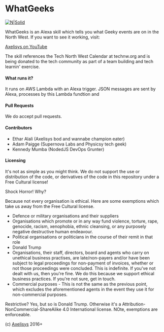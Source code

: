 # WhatGeeks

[![N|Solid](https://s3.amazonaws.com/CAPS-SSE/echo_developer/9f6d6fe4b2d9449189db15dd0ddc3a8f/APP_ICON?versionId=1QmbHNuSy59R3iQR08g5iyxuM_U6kYfF&AWSAccessKeyId=AKIAIPQVCQDA4Q7UBRKQ&Expires=1484341618&Signature=zSYRsfi%2BivSCJTWNtPU0yHLKuXc%3D)](https://nodesource.com/products/nsolid)

WhatGeeks is an Alexa skill which tells you what Geeky events are on in the North West. If you want to see it working, visit:

[Axelisys on YouTube](https://www.youtube.com/watch?v=UQn0aUOU-mY)

The skill references the Tech North West Calendar at technw.org and is being donated to the tech community as part of a team building and tech learnin' exercise. 

#### What runs it? 
It runs on AWS Lambda with an Alexa trigger. JSON messages are sent by Alexa, processes by this Lambda fundtion and 

#### Pull Requests
We do accept pull requests. 

#### Contributors
* Ethar Alali (Axelisys bod and wannabe champion eater)
* Adam Paigge (Supernova Labs and Physicsy tech geek)
* Kennedy Mumba (NodedJS DevOps Grunter)

#### Licensing
It's not as simple as you might think. We do not support the use or distribution of the code, or derivatives of the code in this repository under a Free Cultural license!

Shock Horror! Why? 

Because not every organisation is ethical. Here are some exemptions which take us away from the Free Cultural license.

* Defence or military organisations and their suppliers
* Organisations which promote or in any way fund violence, torture, rape, genocide, racism, xenophobia, ethnic cleansing, or any purposely negative destructive human endeavour. 
* Political organisations or politicians in the course of their remit in that role
* Donald Trump
* Organisations, their staff, directors, board and agents who carry on unethical business practises, are late/non-payers and/or have been subject to legal proceedings for non-payment of invoices, whether or not those proceedings were concluded. This is indefinite. If you've not dealt with us, then you're fine. We do this because we support ethical business practices. If you're not sure, get in touch. 
* Commercial purposes - This is not the same as the previous point, which excludes the aforementioned agents in the event they use it for non-commercial purposes. 

Restrictive? Yes, but so is Donald Trump. Otherwise it's a Attribution-NonCommercial-ShareAlike 4.0 International license. NOte, exemptions are enforceable.

(c) [Axelisys](http://www.axelisys.co.uk) 2016+
